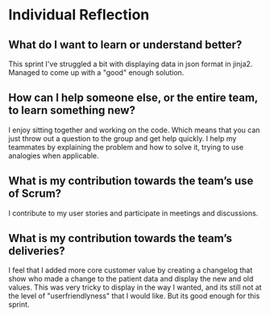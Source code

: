 # Individual Reflection

## What do I want to learn or understand better?
This sprint I've struggled a bit with displaying data in json format in jinja2. Managed to come up with a "good" enough solution.

## How can I help someone else, or the entire team, to learn something new?
I enjoy sitting together and working on the code. Which means that you can just throw out a question to the group and get help quickly.
I help my teammates by explaining the problem and how to solve it, trying to use analogies when applicable.

## What is my contribution towards the team’s use of Scrum?
I contribute to my user stories and participate in meetings and discussions.

## What is my contribution towards the team’s deliveries?
I feel that I added more core customer value by creating a changelog that show who made a change to the patient data and display the new and old values. This was
very tricky to display in the way I wanted, and its still not at the level of "userfriendlyness" that I would like. But its good enough for this sprint.
